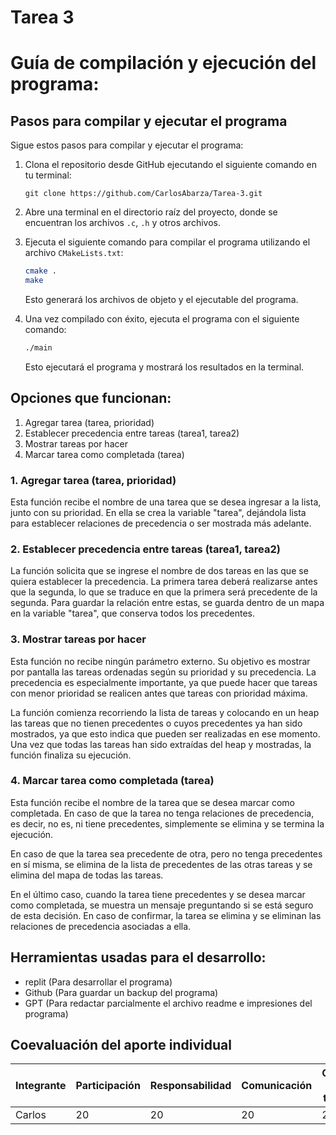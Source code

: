 # Tarea 3

# Guía de compilación y ejecución del programa:

## Pasos para compilar y ejecutar el programa

Sigue estos pasos para compilar y ejecutar el programa:

1. Clona el repositorio desde GitHub ejecutando el siguiente comando en tu terminal:
   ```
   git clone https://github.com/CarlosAbarza/Tarea-3.git
   ```

2. Abre una terminal en el directorio raíz del proyecto, donde se encuentran los archivos `.c`, `.h` y otros archivos.

3. Ejecuta el siguiente comando para compilar el programa utilizando el archivo `CMakeLists.txt`:
   ```bash
   cmake .
   make
   ```

   Esto generará los archivos de objeto y el ejecutable del programa.

4. Una vez compilado con éxito, ejecuta el programa con el siguiente comando:
   ```bash
   ./main
   ```

   Esto ejecutará el programa y mostrará los resultados en la terminal.


## Opciones que funcionan:
1.  Agregar tarea (tarea, prioridad)
2.  Establecer precedencia entre tareas (tarea1, tarea2)
3.  Mostrar tareas por hacer
4.  Marcar tarea como completada (tarea)


### 1.  Agregar tarea (tarea, prioridad)
Esta función recibe el nombre de una tarea que se desea ingresar a la lista, junto con su prioridad. En ella se crea la variable "tarea", dejándola lista para establecer relaciones de precedencia o ser mostrada más adelante.


### 2.  Establecer precedencia entre tareas (tarea1, tarea2)
La función solicita que se ingrese el nombre de dos tareas en las que se quiera establecer la precedencia. La primera tarea deberá realizarse antes que la segunda, lo que se traduce en que la primera será precedente de la segunda. Para guardar la relación entre estas, se guarda dentro de un mapa en la variable "tarea", que conserva todos los precedentes.


### 3.  Mostrar tareas por hacer
Esta función no recibe ningún parámetro externo. Su objetivo es mostrar por pantalla las tareas ordenadas según su prioridad y su precedencia. La precedencia es especialmente importante, ya que puede hacer que tareas con menor prioridad se realicen antes que tareas con prioridad máxima.

La función comienza recorriendo la lista de tareas y colocando en un heap las tareas que no tienen precedentes o cuyos precedentes ya han sido mostrados, ya que esto indica que pueden ser realizadas en ese momento. Una vez que todas las tareas han sido extraídas del heap y mostradas, la función finaliza su ejecución.


### 4.  Marcar tarea como completada (tarea)
Esta función recibe el nombre de la tarea que se desea marcar como completada. En caso de que la tarea no tenga relaciones de precedencia, es decir, no es, ni tiene precedentes, simplemente se elimina y se termina la ejecución.

En caso de que la tarea sea precedente de otra, pero no tenga precedentes en sí misma, se elimina de la lista de precedentes de las otras tareas y se elimina del mapa de todas las tareas.

En el último caso, cuando la tarea tiene precedentes y se desea marcar como completada, se muestra un mensaje preguntando si se está seguro de esta decisión. En caso de confirmar, la tarea se elimina y se eliminan las relaciones de precedencia asociadas a ella.



## Herramientas usadas para el desarrollo:
  - replit (Para desarrollar el programa)
  - Github (Para guardar un backup del programa)
  - GPT (Para redactar parcialmente el archivo readme e impresiones del programa)


## Coevaluación del aporte individual
| Integrante | Participación | Responsabilidad | Comunicación | Calidad del trabajo | Trabajo en equipo | Pje Total |
|------------|--------------|----------------|--------------|------------------|------------------|------------------|
| Carlos    | 20           | 20             |  20          | 20               | 20               | 100               |
